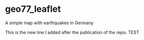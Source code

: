 # geo77_leaflet
 A simple map with earthquakes in Germany

This is the new line I added after the publication of the repo.
TEST